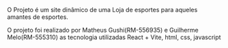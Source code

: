 O Projeto é um site dinâmico de uma Loja de esportes para aqueles amantes de esportes.

O projeto foi realizado por Matheus Gushi(RM-556935) e Guilherme Melo(RM-555310) as tecnologia utilizadas React + Vite, html, css, javascript

